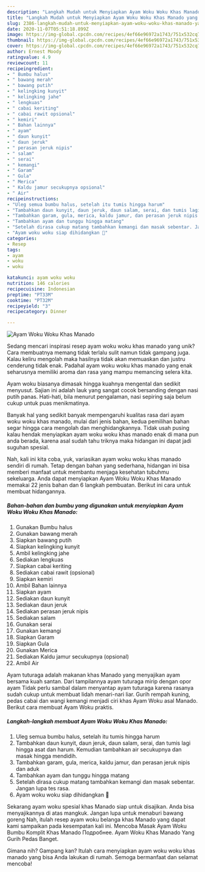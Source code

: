 ```yaml
---
description: "Langkah Mudah untuk Menyiapkan Ayam Woku Woku Khas Manado yang Enak Banget"
title: "Langkah Mudah untuk Menyiapkan Ayam Woku Woku Khas Manado yang Enak Banget"
slug: 2386-langkah-mudah-untuk-menyiapkan-ayam-woku-woku-khas-manado-yang-enak-banget
date: 2020-11-07T05:51:18.899Z
image: https://img-global.cpcdn.com/recipes/4ef66e96972a1743/751x532cq70/ayam-woku-woku-khas-manado-foto-resep-utama.jpg
thumbnail: https://img-global.cpcdn.com/recipes/4ef66e96972a1743/751x532cq70/ayam-woku-woku-khas-manado-foto-resep-utama.jpg
cover: https://img-global.cpcdn.com/recipes/4ef66e96972a1743/751x532cq70/ayam-woku-woku-khas-manado-foto-resep-utama.jpg
author: Ernest Moody
ratingvalue: 4.9
reviewcount: 11
recipeingredient:
- " Bumbu halus"
- " bawang merah"
- " bawang putih"
- " kelingking kunyit"
- " kelingking jahe"
- " lengkuas"
- " cabai keriting"
- " cabai rawit opsional"
- " kemiri"
- " Bahan lainnya"
- " ayam"
- " daun kunyit"
- " daun jeruk"
- " perasan jeruk nipis"
- " salam"
- " serai"
- " kemangi"
- " Garam"
- " Gula"
- " Merica"
- " Kaldu jamur secukupnya opsional"
- " Air"
recipeinstructions:
- "Uleg semua bumbu halus, setelah itu tumis hingga harum"
- "Tambahkan daun kunyit, daun jeruk, daun salam, serai, dan tumis lagi hingga asat dan harum. Kemudian tambahkan air secukupnya dan masak hingga mendidih."
- "Tambahkan garam, gula, merica, kaldu jamur, dan perasan jeruk nipis dan aduk"
- "Tambahkan ayam dan tunggu hingga matang"
- "Setelah dirasa cukup matang tambahkan kemangi dan masak sebentar. Jangan lupa tes rasa."
- "Ayam woku woku siap dihidangkan 💓"
categories:
- Resep
tags:
- ayam
- woku
- woku

katakunci: ayam woku woku 
nutrition: 146 calories
recipecuisine: Indonesian
preptime: "PT33M"
cooktime: "PT32M"
recipeyield: "3"
recipecategory: Dinner

---
```



![Ayam Woku Woku Khas Manado](https://img-global.cpcdn.com/recipes/4ef66e96972a1743/751x532cq70/ayam-woku-woku-khas-manado-foto-resep-utama.jpg)

Sedang mencari inspirasi resep ayam woku woku khas manado yang unik? Cara membuatnya memang tidak terlalu sulit namun tidak gampang juga. Kalau keliru mengolah maka hasilnya tidak akan memuaskan dan justru cenderung tidak enak. Padahal ayam woku woku khas manado yang enak seharusnya memiliki aroma dan rasa yang mampu memancing selera kita.

Ayam woku biasanya dimasak hingga kuahnya mengental dan sedikit menyusut. Sajian ini adalah lauk yang sangat cocok bersanding dengan nasi putih panas. Hati-hati, bila menurut pengalaman, nasi sepiring saja belum cukup untuk puas menikmatinya.

Banyak hal yang sedikit banyak mempengaruhi kualitas rasa dari ayam woku woku khas manado, mulai dari jenis bahan, kedua pemilihan bahan segar hingga cara mengolah dan menghidangkannya. Tidak usah pusing kalau hendak menyiapkan ayam woku woku khas manado enak di mana pun anda berada, karena asal sudah tahu triknya maka hidangan ini dapat jadi suguhan spesial.


Nah, kali ini kita coba, yuk, variasikan ayam woku woku khas manado sendiri di rumah. Tetap dengan bahan yang sederhana, hidangan ini bisa memberi manfaat untuk membantu menjaga kesehatan tubuhmu sekeluarga. Anda dapat menyiapkan Ayam Woku Woku Khas Manado memakai 22 jenis bahan dan 6 langkah pembuatan. Berikut ini cara untuk membuat hidangannya.

<!--inarticleads1-->

##### Bahan-bahan dan bumbu yang digunakan untuk menyiapkan Ayam Woku Woku Khas Manado:

1. Gunakan  Bumbu halus
1. Gunakan  bawang merah
1. Siapkan  bawang putih
1. Siapkan  kelingking kunyit
1. Ambil  kelingking jahe
1. Sediakan  lengkuas
1. Siapkan  cabai keriting
1. Sediakan  cabai rawit (opsional)
1. Siapkan  kemiri
1. Ambil  Bahan lainnya
1. Siapkan  ayam
1. Sediakan  daun kunyit
1. Sediakan  daun jeruk
1. Sediakan  perasan jeruk nipis
1. Sediakan  salam
1. Gunakan  serai
1. Gunakan  kemangi
1. Siapkan  Garam
1. Siapkan  Gula
1. Gunakan  Merica
1. Sediakan  Kaldu jamur secukupnya (opsional)
1. Ambil  Air


Ayam tuturaga adalah makanan khas Manado yang menyajikan ayam bersama kuah santan. Dari tampilannya ayam tuturaga mirip dengan opor ayam Tidak perlu sambal dalam menyantap ayam tuturaga karena rasanya sudah cukup untuk membuat lidah menari-nari liar. Gurih rempah kuning, pedas cabai dan wangi kemangi menjadi ciri khas Ayam Woku asal Manado. Berikut cara membuat Ayam Woku praktis. 

<!--inarticleads2-->

##### Langkah-langkah membuat Ayam Woku Woku Khas Manado:

1. Uleg semua bumbu halus, setelah itu tumis hingga harum
1. Tambahkan daun kunyit, daun jeruk, daun salam, serai, dan tumis lagi hingga asat dan harum. Kemudian tambahkan air secukupnya dan masak hingga mendidih.
1. Tambahkan garam, gula, merica, kaldu jamur, dan perasan jeruk nipis dan aduk
1. Tambahkan ayam dan tunggu hingga matang
1. Setelah dirasa cukup matang tambahkan kemangi dan masak sebentar. Jangan lupa tes rasa.
1. Ayam woku woku siap dihidangkan 💓


Sekarang ayam woku spesial khas Manado siap untuk disajikan. Anda bisa menyajikannya di atas mangkuk. Jangan lupa untuk menaburi bawang goreng Nah, itulah resep ayam woku belanga khas Manado yang dapat kami sampaikan pada kesempatan kali ini. Mencoba Masak Ayam Woku Bumbu Komplit Khas Manado Подробнее. Ayam Woku Khas Manado Yang Gurih Pedas Banget. 

Gimana nih? Gampang kan? Itulah cara menyiapkan ayam woku woku khas manado yang bisa Anda lakukan di rumah. Semoga bermanfaat dan selamat mencoba!
